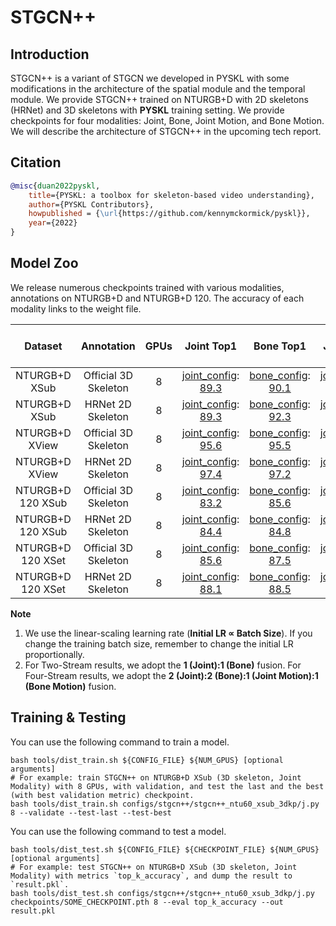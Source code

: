 # STGCN++

## Introduction

STGCN++ is a variant of STGCN we developed in PYSKL with some modifications in the architecture of the spatial module and the temporal module. We provide STGCN++ trained on NTURGB+D with 2D skeletons (HRNet) and 3D skeletons with **PYSKL** training setting. We provide checkpoints for four modalities: Joint, Bone, Joint Motion, and Bone Motion. We will describe the architecture of STGCN++ in the upcoming tech report.

## Citation

```BibTeX
@misc{duan2022pyskl,
    title={PYSKL: a toolbox for skeleton-based video understanding},
    author={PYSKL Contributors},
    howpublished = {\url{https://github.com/kennymckormick/pyskl}},
    year={2022}
}
```

## Model Zoo

We release numerous checkpoints trained with various modalities, annotations on NTURGB+D and NTURGB+D 120. The accuracy of each modality links to the weight file.

| Dataset | Annotation | GPUs | Joint Top1 | Bone Top1 | Joint Motion Top1 | Bone-Motion Top1 | Two-Stream Top1 | Four Stream Top1 |
| :---: | :---: | :---: | :---: | :---: | :---: | :---: | :---: | :---: |
| NTURGB+D XSub | Official 3D Skeleton | 8 | [joint_config](/configs/stgcn++/stgcn++_ntu60_xsub_3dkp/j.py): [89.3](http://download.openmmlab.com/mmaction/pyskl/ckpt/stgcn++/stgcn++_ntu60_xsub_3dkp/j.pth) | [bone_config](/configs/stgcn++/stgcn++_ntu60_xsub_3dkp/b.py): [90.1](http://download.openmmlab.com/mmaction/pyskl/ckpt/stgcn++/stgcn++_ntu60_xsub_3dkp/b.pth) | [joint_motion_config](/configs/stgcn++/stgcn++_ntu60_xsub_3dkp/jm.py): [87.5](http://download.openmmlab.com/mmaction/pyskl/ckpt/stgcn++/stgcn++_ntu60_xsub_3dkp/jm.pth) | [bone_motion_config](/configs/stgcn++/stgcn++_ntu60_xsub_3dkp/bm.py): [87.3](http://download.openmmlab.com/mmaction/pyskl/ckpt/stgcn++/stgcn++_ntu60_xsub_3dkp/bm.pth) | 91.4 | 92.1 |
| NTURGB+D XSub | HRNet 2D Skeleton | 8 | [joint_config](/configs/stgcn++/stgcn++_ntu60_xsub_hrnet/j.py): [89.3](http://download.openmmlab.com/mmaction/pyskl/ckpt/stgcn++/stgcn++_ntu60_xsub_hrnet/j.pth) | [bone_config](/configs/stgcn++/stgcn++_ntu60_xsub_hrnet/b.py): [92.3](http://download.openmmlab.com/mmaction/pyskl/ckpt/stgcn++/stgcn++_ntu60_xsub_hrnet/b.pth) | [joint_motion_config](/configs/stgcn++/stgcn++_ntu60_xsub_hrnet/jm.py): [84.0](http://download.openmmlab.com/mmaction/pyskl/ckpt/stgcn++/stgcn++_ntu60_xsub_hrnet/jm.pth) | [bone_motion_config](/configs/stgcn++/stgcn++_ntu60_xsub_hrnet/bm.py): [88.8](http://download.openmmlab.com/mmaction/pyskl/ckpt/stgcn++/stgcn++_ntu60_xsub_hrnet/bm.pth) | 92.8 | 93.2 |
| NTURGB+D XView | Official 3D Skeleton | 8 | [joint_config](/configs/stgcn++/stgcn++_ntu60_xview_3dkp/j.py): [95.6](http://download.openmmlab.com/mmaction/pyskl/ckpt/stgcn++/stgcn++_ntu60_xview_3dkp/j.pth) | [bone_config](/configs/stgcn++/stgcn++_ntu60_xview_3dkp/b.py): [95.5](http://download.openmmlab.com/mmaction/pyskl/ckpt/stgcn++/stgcn++_ntu60_xview_3dkp/b.pth) | [joint_motion_config](/configs/stgcn++/stgcn++_ntu60_xview_3dkp/jm.py): [94.3](http://download.openmmlab.com/mmaction/pyskl/ckpt/stgcn++/stgcn++_ntu60_xview_3dkp/jm.pth) | [bone_motion_config](/configs/stgcn++/stgcn++_ntu60_xview_3dkp/bm.py): [93.8](http://download.openmmlab.com/mmaction/pyskl/ckpt/stgcn++/stgcn++_ntu60_xview_3dkp/bm.pth) | 96.7 | 97.0 |
| NTURGB+D XView | HRNet 2D Skeleton | 8 | [joint_config](/configs/stgcn++/stgcn++_ntu60_xview_hrnet/j.py): [97.4](http://download.openmmlab.com/mmaction/pyskl/ckpt/stgcn++/stgcn++_ntu60_xview_hrnet/j.pth) | [bone_config](/configs/stgcn++/stgcn++_ntu60_xview_hrnet/b.py): [97.2](http://download.openmmlab.com/mmaction/pyskl/ckpt/stgcn++/stgcn++_ntu60_xview_hrnet/b.pth) | [joint_motion_config](/configs/stgcn++/stgcn++_ntu60_xview_hrnet/jm.py): [93.4](http://download.openmmlab.com/mmaction/pyskl/ckpt/stgcn++/stgcn++_ntu60_xview_hrnet/jm.pth) | [bone_motion_config](/configs/stgcn++/stgcn++_ntu60_xview_hrnet/bm.py): [95.4](http://download.openmmlab.com/mmaction/pyskl/ckpt/stgcn++/stgcn++_ntu60_xview_hrnet/bm.pth) | 98.4 | 98.5 |
| NTURGB+D 120 XSub | Official 3D Skeleton | 8 | [joint_config](/configs/stgcn++/stgcn++_ntu120_xsub_3dkp/j.py): [83.2](http://download.openmmlab.com/mmaction/pyskl/ckpt/stgcn++/stgcn++_ntu120_xsub_3dkp/j.pth) | [bone_config](/configs/stgcn++/stgcn++_ntu120_xsub_3dkp/b.py): [85.6](http://download.openmmlab.com/mmaction/pyskl/ckpt/stgcn++/stgcn++_ntu120_xsub_3dkp/b.pth) | [joint_motion_config](/configs/stgcn++/stgcn++_ntu120_xsub_3dkp/jm.py): [80.4](http://download.openmmlab.com/mmaction/pyskl/ckpt/stgcn++/stgcn++_ntu120_xsub_3dkp/jm.pth) | [bone_motion_config](/configs/stgcn++/stgcn++_ntu120_xsub_3dkp/bm.py): [81.5](http://download.openmmlab.com/mmaction/pyskl/ckpt/stgcn++/stgcn++_ntu120_xsub_3dkp/bm.pth) | 87.0 | 87.5 |
| NTURGB+D 120 XSub | HRNet 2D Skeleton | 8 | [joint_config](/configs/stgcn++/stgcn++_ntu120_xsub_hrnet/j.py): [84.4](http://download.openmmlab.com/mmaction/pyskl/ckpt/stgcn++/stgcn++_ntu120_xsub_hrnet/j.pth) | [bone_config](/configs/stgcn++/stgcn++_ntu120_xsub_hrnet/b.py): [84.8](http://download.openmmlab.com/mmaction/pyskl/ckpt/stgcn++/stgcn++_ntu120_xsub_hrnet/b.pth) | [joint_motion_config](/configs/stgcn++/stgcn++_ntu120_xsub_hrnet/jm.py): [76.4](http://download.openmmlab.com/mmaction/pyskl/ckpt/stgcn++/stgcn++_ntu120_xsub_hrnet/jm.pth) | [bone_motion_config](/configs/stgcn++/stgcn++_ntu120_xsub_hrnet/bm.py): [81.1](http://download.openmmlab.com/mmaction/pyskl/ckpt/stgcn++/stgcn++_ntu120_xsub_hrnet/bm.pth) | 86.4 | 86.4 |
| NTURGB+D 120 XSet | Official 3D Skeleton | 8 | [joint_config](/configs/stgcn++/stgcn++_ntu120_xset_3dkp/j.py): [85.6](http://download.openmmlab.com/mmaction/pyskl/ckpt/stgcn++/stgcn++_ntu120_xset_3dkp/j.pth) | [bone_config](/configs/stgcn++/stgcn++_ntu120_xset_3dkp/b.py): [87.5](http://download.openmmlab.com/mmaction/pyskl/ckpt/stgcn++/stgcn++_ntu120_xset_3dkp/b.pth) | [joint_motion_config](/configs/stgcn++/stgcn++_ntu120_xset_3dkp/jm.py): [84.3](http://download.openmmlab.com/mmaction/pyskl/ckpt/stgcn++/stgcn++_ntu120_xset_3dkp/jm.pth) | [bone_motion_config](/configs/stgcn++/stgcn++_ntu120_xset_3dkp/bm.py): [83.0](http://download.openmmlab.com/mmaction/pyskl/ckpt/stgcn++/stgcn++_ntu120_xset_3dkp/bm.pth) | 89.1 | 89.8 |
| NTURGB+D 120 XSet | HRNet 2D Skeleton | 8 | [joint_config](/configs/stgcn++/stgcn++_ntu120_xset_hrnet/j.py): [88.1](http://download.openmmlab.com/mmaction/pyskl/ckpt/stgcn++/stgcn++_ntu120_xset_hrnet/j.pth) | [bone_config](/configs/stgcn++/stgcn++_ntu120_xset_hrnet/b.py): [88.5](http://download.openmmlab.com/mmaction/pyskl/ckpt/stgcn++/stgcn++_ntu120_xset_hrnet/b.pth) | [joint_motion_config](/configs/stgcn++/stgcn++_ntu120_xset_hrnet/jm.py): [82.6](http://download.openmmlab.com/mmaction/pyskl/ckpt/stgcn++/stgcn++_ntu120_xset_hrnet/jm.pth) | [bone_motion_config](/configs/stgcn++/stgcn++_ntu120_xset_hrnet/bm.py): [84.1](http://download.openmmlab.com/mmaction/pyskl/ckpt/stgcn++/stgcn++_ntu120_xset_hrnet/bm.pth) | 90.0 | 90.3 |

**Note**

1. We use the linear-scaling learning rate (**Initial LR ∝ Batch Size**). If you change the training batch size, remember to change the initial LR proportionally.
2. For Two-Stream results, we adopt the **1 (Joint):1 (Bone)** fusion. For Four-Stream results, we adopt the **2 (Joint):2 (Bone):1 (Joint Motion):1 (Bone Motion)** fusion.


## Training & Testing

You can use the following command to train a model.

```shell
bash tools/dist_train.sh ${CONFIG_FILE} ${NUM_GPUS} [optional arguments]
# For example: train STGCN++ on NTURGB+D XSub (3D skeleton, Joint Modality) with 8 GPUs, with validation, and test the last and the best (with best validation metric) checkpoint.
bash tools/dist_train.sh configs/stgcn++/stgcn++_ntu60_xsub_3dkp/j.py 8 --validate --test-last --test-best
```

You can use the following command to test a model.

```shell
bash tools/dist_test.sh ${CONFIG_FILE} ${CHECKPOINT_FILE} ${NUM_GPUS} [optional arguments]
# For example: test STGCN++ on NTURGB+D XSub (3D skeleton, Joint Modality) with metrics `top_k_accuracy`, and dump the result to `result.pkl`.
bash tools/dist_test.sh configs/stgcn++/stgcn++_ntu60_xsub_3dkp/j.py checkpoints/SOME_CHECKPOINT.pth 8 --eval top_k_accuracy --out result.pkl
```
